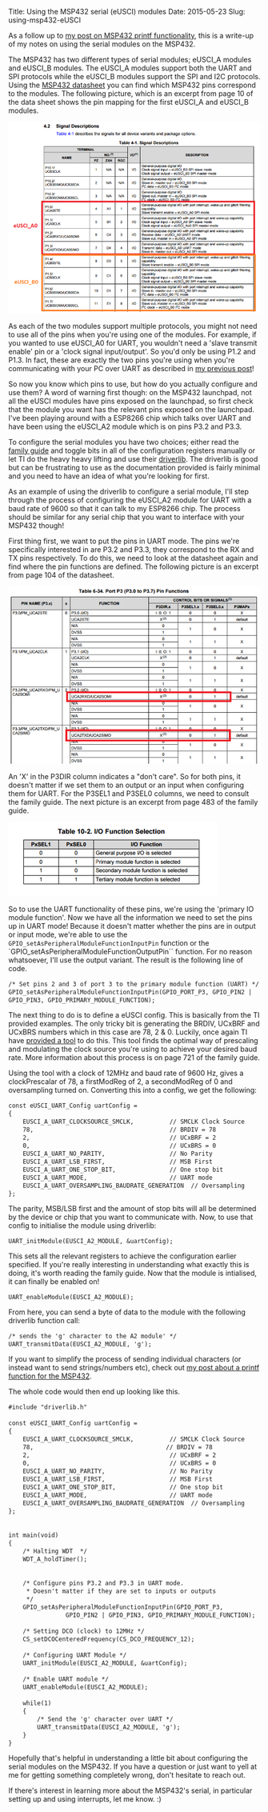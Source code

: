 Title: Using the MSP432 serial (eUSCI) modules
Date: 2015-05-23
Slug: using-msp432-eUSCI

As a follow up to [my post on MSP432 printf functionality](../msp432-serial-printf/), this is a write-up of my notes on using the serial modules on the MSP432. 

The MSP432 has two different types of serial modules; eUSCI_A modules and eUSCI_B modules. The eUSCI_A modules support both the UART and SPI protocols while the eUSCI_B modules support the SPI and I2C protocols. Using the [MSP432 datasheet](http://www.ti.com/lit/ds/slas826a/slas826a.pdf) you can find which MSP432 pins correspond to the modules. The following picture, which is an excerpt from page 10 of the data sheet shows the pin mapping for the first eUSCI_A and eUSCI_B modules.

![MSP432 serial modules](serial_modules.png)

As each of the two modules support multiple protocols, you might not need to use all of the pins when you're using one of the modules. For example, if you wanted to use eUSCI_A0 for UART, you wouldn't need a 'slave transmit enable' pin or a 'clock signal input/output'. So you'd only be using P1.2 and P1.3. In fact, these are exactly the two pins you're using when you're communicating with your PC over UART as described in [my previous post](../msp432-serial-printf/)! 

So now you know which pins to use, but how do you actually configure and use them? A word of warning first though: on the MSP432 launchpad, not all the eUSCI modules have pins exposed on the launchpad, so first check that the module you want has the relevant pins exposed on the launchpad. I've been playing around with a ESP8266 chip which talks over UART and have been using the eUSCI_A2 module which is on pins P3.2 and P3.3.

To configure the serial modules you have two choices; either read the [family guide](http://www.ti.com/lit/ug/slau356a/slau356a.pdf) and toggle bits in all of the configuration registers manually or let TI do the heavy heavy lifting and use their [driverlib](http://software-dl.ti.com/msp430/msp430_public_sw/mcu/msp430/MSP432_Driver_Library/latest/exports/driverlib/doc/MSP432P4xx/MSP432_DriverLib_Users_Guide-MSP432P4xx-2_20_00_08.pdf). The driverlib is good but can be frustrating to use as the documentation provided is fairly minimal and you need to have an idea of what you're looking for first. 

As an example of using the driverlib to configure a serial module, I'll step through the process of configuring the eUSCI_A2 module for UART with a baud rate of 9600 so that it can talk to my ESP8266 chip. The process should be similar for any serial chip that you want to interface with your MSP432 though!

First thing first, we want to put the pins in UART mode. The pins we're specifically interested in are P3.2 and P3.3, they correspond to the RX and TX pins respectively. To do this, we need to look at the datasheet again and find where the pin functions are defined. The following picture is an excerpt from page 104 of the datasheet.

![MSP432 serial modules](eUSCI_A2_control.png)

An 'X' in the P3DIR column indicates a "don't care". So for both pins, it doesn't matter if we set them to an output or an input when configuring them for UART. For the P3SEL1 and P3SEL0 columns, we need to consult the family guide. The next picture is an excerpt from page 483 of the family guide. 

![MSP432 serial modules](GPIO_selection.png)

So to use the UART functionality of these pins, we're using the 'primary IO module function'. Now we have all the information we need to set the pins up in UART mode! Because it doesn't matter whether the pins are in output or input mode, we're able to use the ``GPIO_setAsPeripheralModuleFunctionInputPin`` function or the `GPIO_setAsPeripheralModuleFunctionOutputPin`` function. For no reason whatsoever, I'll use the output variant. The result is the following line of code.
	
	/* Set pins 2 and 3 of port 3 to the primary module function (UART) */
	GPIO_setAsPeripheralModuleFunctionInputPin(GPIO_PORT_P3, GPIO_PIN2 | GPIO_PIN3, GPIO_PRIMARY_MODULE_FUNCTION);

The next thing to do is to define a eUSCI config. This is basically from the TI provided examples. The only tricky bit is generating the BRDIV, UCxBRF and UCxBRS numbers which in this case are 78, 2 & 0. Luckily, once again TI have [provided a tool](http://software-dl.ti.com/msp430/msp430_public_sw/mcu/msp430/MSP430BaudRateConverter/index.html) to do this. This tool finds the optimal way of prescaling and modulating the clock source you're using to achieve your desired baud rate. More information about this process is on page 721 of the family guide. 

Using the tool with a clock of 12MHz and baud rate of 9600 Hz, gives a clockPrescalar of 78, a firstModReg of 2, a secondModReg of 0 and oversampling turned on. Converting this into a config, we get the following:

	const eUSCI_UART_Config uartConfig =
	{
        EUSCI_A_UART_CLOCKSOURCE_SMCLK,          // SMCLK Clock Source
        78,                                      // BRDIV = 78
        2,                                       // UCxBRF = 2
        0,                                       // UCxBRS = 0
        EUSCI_A_UART_NO_PARITY,                  // No Parity
        EUSCI_A_UART_LSB_FIRST,                  // MSB First
        EUSCI_A_UART_ONE_STOP_BIT,               // One stop bit
        EUSCI_A_UART_MODE,                       // UART mode
        EUSCI_A_UART_OVERSAMPLING_BAUDRATE_GENERATION  // Oversampling
	};

The parity, MSB/LSB first and the amount of stop bits will all be determined by the device or chip that you want to communicate with. Now, to use that config to initialise the module using driverlib:

	UART_initModule(EUSCI_A2_MODULE, &uartConfig);

This sets all the relevant registers to achieve the configuration earlier specified. If you're really interesting in understanding what exactly this is doing, it's worth reading the family guide. Now that the module is intialised, it can finally be enabled on!

	UART_enableModule(EUSCI_A2_MODULE);

From here, you can send a byte of data to the module with the following driverlib function call:

	/* sends the 'g' character to the A2 module' */
	UART_transmitData(EUSCI_A2_MODULE, 'g');

If you want to simplify the process of sending individual characters (or instead want to send strings/numbers etc), check out [my post about a printf function for the MSP432](../msp432-serial-printf/).

The whole code would then end up looking like this.

	#include "driverlib.h"

	const eUSCI_UART_Config uartConfig =
	{
	    EUSCI_A_UART_CLOCKSOURCE_SMCLK,          // SMCLK Clock Source
	    78,                                     // BRDIV = 78
	    2,                                       // UCxBRF = 2
	    0,                                       // UCxBRS = 0
	    EUSCI_A_UART_NO_PARITY,                  // No Parity
	    EUSCI_A_UART_LSB_FIRST,                  // MSB First
	    EUSCI_A_UART_ONE_STOP_BIT,               // One stop bit
	    EUSCI_A_UART_MODE,                       // UART mode
	    EUSCI_A_UART_OVERSAMPLING_BAUDRATE_GENERATION  // Oversampling
	};


	int main(void)
	{
	    /* Halting WDT  */
	    WDT_A_holdTimer();


	    /* Configure pins P3.2 and P3.3 in UART mode.
	     * Doesn't matter if they are set to inputs or outputs
	     */
	    GPIO_setAsPeripheralModuleFunctionInputPin(GPIO_PORT_P3,
	                GPIO_PIN2 | GPIO_PIN3, GPIO_PRIMARY_MODULE_FUNCTION);

	    /* Setting DCO (clock) to 12MHz */
	    CS_setDCOCenteredFrequency(CS_DCO_FREQUENCY_12);

	    /* Configuring UART Module */
	    UART_initModule(EUSCI_A2_MODULE, &uartConfig);

	    /* Enable UART module */
	    UART_enableModule(EUSCI_A2_MODULE);

	    while(1)
	    {
	        /* Send the 'g' character over UART */
	    	UART_transmitData(EUSCI_A2_MODULE, 'g');
	    }
	}

Hopefully that's helpful in understanding a little bit about configuring the serial modules on the MSP432. If you have a question or just want to yell at me for getting something completely wrong, don't hesitate to reach out. 

If there's interest in learning more about the MSP432's serial, in particular setting up and using interrupts, let me know. :)
